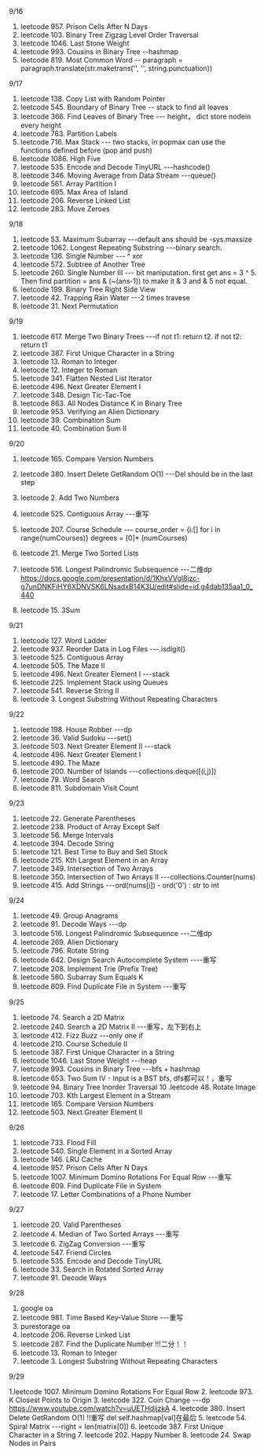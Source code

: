 9/16
1. leetcode 957. Prison Cells After N Days
2. leetcode 103. Binary Tree Zigzag Level Order Traversal
3. leetcode 1046. Last Stone Weight
4. leetcode 993. Cousins in Binary Tree --hashmap
5. leetcode 819. Most Common Word -- paragraph = paragraph.translate(str.maketrans('', '', string.punctuation))

9/17
1. leetcode 138. Copy List with Random Pointer
2. leetcode 545. Boundary of Binary Tree -- stack to find all leaves
3. leetcode 366. Find Leaves of Binary Tree --- height， dict store nodein every height
4. leetcode 763. Partition Labels
5. leetcode 716. Max Stack --- two stacks, in popmax can use the functions defined before (pop and push)
6. leetcode 1086. High Five
7. leetcode 535. Encode and Decode TinyURL ---hashcode()
8. leetcode 346. Moving Average from Data Stream ---queue()
9. leetcode 561. Array Partition I
10. leetcode 695. Max Area of Island
11. leetcode 206. Reverse Linked List
12. leetcode 283. Move Zeroes

9/18
1. leetcode 53. Maximum Subarray ---default ans should be -sys.maxsize
2. leetcode 1062. Longest Repeating Substring ---binary search.
3. leetcode 136. Single Number --- ^ xor
4. leetcode 572. Subtree of Another Tree
5. leetcode 260. Single Number III --- bit maniputation. first get ans = 3 ^ 5. Then find partition = ans & (~(ans-1)) to make it & 3 and & 5 not equal. 
6. leetcode 199. Binary Tree Right Side View
7. leetcode 42. Trapping Rain Water ---2 times travese
8. leetcode 31. Next Permutation

9/19
1. leetcode 617. Merge Two Binary Trees ---if not t1: return t2. if not t2: return t1
2. leetcode 387. First Unique Character in a String
3. leetcode 13. Roman to Integer
4. leetocde 12. Integer to Roman
5. leetcode 341. Flatten Nested List Iterator
6. leetcode 496. Next Greater Element I
7. leetcode 348. Design Tic-Tac-Toe
8. leetcode 863. All Nodes Distance K in Binary Tree
9. leetcode 953. Verifying an Alien Dictionary
10. leetcode 39. Combination Sum
11. leetcode 40. Combination Sum II

9/20
1. leetcode 165. Compare Version Numbers
2. leetcode 380. Insert Delete GetRandom O(1) ---Del should be in the last step
3. leetcode 2. Add Two Numbers
4. leetcode 525. Contiguous Array ---重写
5. leetcode 207. Course Schedule --- course_order = {i:[] for i in range(numCourses)}
                                      degrees = [0]* (numCourses)
 
6. leetcode 21. Merge Two Sorted Lists
7. leetcode 516. Longest Palindromic Subsequence ---二维dp https://docs.google.com/presentation/d/1KhxVVgI8jzc-g7unDNKFiHY6XDNVSK6LNsadxB14K3U/edit#slide=id.g4dab135aa1_0_440
8. leetcode 15. 3Sum

9/21
1. leetcode 127. Word Ladder
2. leetcode 937. Reorder Data in Log Files ---.isdigit()
3. leetcode 525. Contiguous Array
4. leetcode 505. The Maze II
5. leetcode 496. Next Greater Element I ---stack
6. leetcode 225. Implement Stack using Queues
7. leetcode 541. Reverse String II
8. leetcode 3. Longest Substring Without Repeating Characters

9/22
1. leetcode 198. House Robber ---dp
2. leetcode  36. Valid Sudoku ---set()
3. leetcode 503. Next Greater Element II ---stack
4. leetcode 496. Next Greater Element I
5. leetcode 490. The Maze
6. leetcode 200. Number of Islands  ---collections.deque([(i,j)])
7. leetcode 79. Word Search
8. leetcode 811. Subdomain Visit Count

9/23
1. leetcode 22. Generate Parentheses
2. leetcode 238. Product of Array Except Self
3. leetcode 56. Merge Intervals
4. leetcode 394. Decode String
5. leetcode 121. Best Time to Buy and Sell Stock
6. leetcode 215. Kth Largest Element in an Array
7. leetcode 349. Intersection of Two Arrays
8. leetcode 350. Intersection of Two Arrays II ---collections.Counter(nums)
9. leetcode 415. Add Strings ---ord(nums[i]) - ord('0') : str to int

9/24
1. leetcode 49. Group Anagrams
2. leetcode 91. Decode Ways ---dp
3. leetcode 516. Longest Palindromic Subsequence ---二维dp
4. leetcode 269. Alien Dictionary
5. leetcode 796. Rotate String
6. leetcode 642. Design Search Autocomplete System ----重写
7. leetcode 208. Implement Trie (Prefix Tree)
8. leetcode 560. Subarray Sum Equals K
9. leetcode 609. Find Duplicate File in System ---重写

9/25
1. leetcode 74. Search a 2D Matrix
2. leetcode 240. Search a 2D Matrix II ---重写，左下到右上
3. leetcode 412. Fizz Buzz ---only one if
4. leetcode 210. Course Schedule II
5. leetcode 387. First Unique Character in a String
6. leetcode 1046. Last Stone Weight ---heap
7. leetcode 993. Cousins in Binary Tree ---bfs + hashmap
8. leetcode 653. Two Sum IV - Input is a BST bfs, dfs都可以！，重写
9. leetcode 94. Binary Tree Inorder Traversal
10 .leetcode 48. Rotate Image
11. leetcode 703. Kth Largest Element in a Stream
12. leetcode 165. Compare Version Numbers
13. leetcode 503. Next Greater Element II

9/26
1. leetcode 733. Flood Fill
2. leetcode 540. Single Element in a Sorted Array
3. leetcode 146. LRU Cache
4. leetcode 957. Prison Cells After N Days
5. leetcode 1007. Minimum Domino Rotations For Equal Row ---重写
6. leetcode 609. Find Duplicate File in System
7. leetcode 17. Letter Combinations of a Phone Number

9/27
1. leetcode 20. Valid Parentheses
2. leetcode 4. Median of Two Sorted Arrays ---重写
3. leetcode 6. ZigZag Conversion ---重写
4. leetcode 547. Friend Circles 
5. leetcode 535. Encode and Decode TinyURL
6. leetcode 33. Search in Rotated Sorted Array
7. leetcode 91. Decode Ways

9/28
1. google oa
2. leetcode 981. Time Based Key-Value Store ---重写
3. purestorage oa
4. leetcode 206. Reverse Linked List
5. leetcode 287. Find the Duplicate Number !!!二分！！
6. leetcode 13. Roman to Integer
7. leetcode 3. Longest Substring Without Repeating Characters

9/29

1.leetcode 1007. Minimum Domino Rotations For Equal Row
2. leetcode 973. K Closest Points to Origin
3. leetcode 322. Coin Change ---dp  https://www.youtube.com/watch?v=uUETHdijzkA
4. leetcode 380. Insert Delete GetRandom O(1) !!重写 del self.hashmap[val]在最后
5. leetcode 54. Spiral Matrix ---right = len(matrix[0])
6. leetcode 387. First Unique Character in a String
7. leetcode 202. Happy Number
8. leetcode 24. Swap Nodes in Pairs





